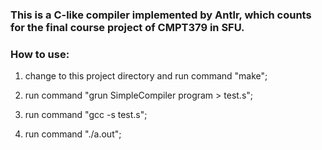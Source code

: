 ### This is a C-like compiler implemented by Antlr, which counts for the final course project of CMPT379 in SFU.

### How to use:

1. change to this project directory and run command "make";

2. run command "grun SimpleCompiler program <path to test case> > test.s";

3. run command "gcc -s test.s"; 

4. run command "./a.out";
